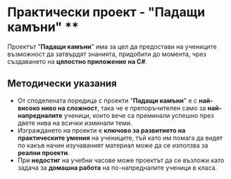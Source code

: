 # Практически проект - "Падащи камъни" **

Проектът "**Падащи камъни**" има за цел да предостави на учениците възможност да затвърдят знанията, придобити до момента, чрез създаването на **цялостно приложение на C#**.

## Методически указания
  - От споделената поредица с проекти "**Падащи камъни**" е с **най-високо ниво на сложност**, така че е препоръчителен само за **най-напредналите** ученици, които вече са преминали успешно през двете нива на всички изминали теми.
  - Изграждането на проекти е **ключово за развитието на практическите умения** на учениците, тъй като им помага да видят по какъв начин изучаваният материал може да се използва за **реални проекти**.
  - При **недостиг** на учебни часове може проектът да се възложи като задача за **домашна работа** на по-напредналите ученици в класа.
